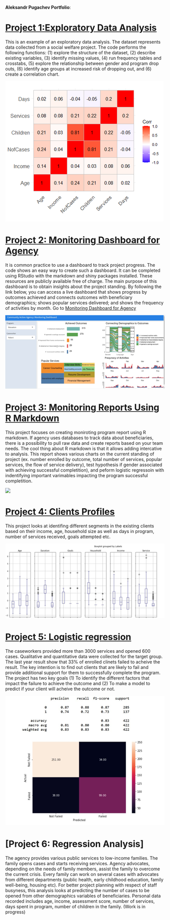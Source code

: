 
**Aleksandr Pugachev Portfolio**:


# [Project 1:Exploratory Data Analysis](https://github.com/sashadata/project_correlation-.git)

This is an example of an exploratory data analysis. The dataset represents data collected from a social welfare project. The code performs the following functions: (1) explore the structure of the dataset, (2) describe existing variables, (3) identify missing values, (4) run frequency tables and crosstabs, (5) explore the relationship between gender and program drop outs, (6) identify age groups at increased risk of dropping out, and (6) create a correlation chart.

![](/images/Rplot.png)


# [Project 2: Monitoring Dashboard for Agency](https://github.com/sashadata/project_monitoring-dashboard.git)

It is common practice to use a dashboard to track project progress. The code shows an easy way to create such a dashboard. It can be completed using RStudio with the markdown and shiny packages installed. These resources are publicly available free of charge. The main purpose of this dashboard is to obtain insights about the project standing. By following the link below, you can access a live dashboard that shows progress by outcomes achieved and connects outcomes with beneficiary demographics; shows popular services delivered; and shows the frequency of activities by month. Go to [Monitoring Dashboard for Agency](https://aleksandr-pugachev.shinyapps.io/Dashboard/?_ga=2.76574870.247857756.1654793361-1854485590.1654793361)


![](/images/Agency%20Dashboard.JPG)


# [Project 3: Monitoring Reports Using R Markdown](https://github.com/sashadata/monitoring-reports-using-r-markdown.git)  


This project focuses on creating moniroting program report using R markdown. If agency uses databases to track data about beneficiaries, there is a possibility to pull raw data and create reports based on your team needs. The cool thing about R markdown is that it allows adding intercative to analysis. This report shows various charts on the current standing of project (ex. number enrolled by outcome, total number of services, popular services, the flow of service delivery), test hypothesis if gender associated with achieving successful completition), and peform logistic regressoin with indentifying important varimables impacting the program successful completition.  


![](/images/Rmarkdown.gif)


# [Project 4: Clients Profiles](https://github.com/sashadata/clients-profiles.git) 

This project looks at identifing different segments in the existing clients based on their income, age, household size as well as days in program, number of services received, goals attempted etc. 

![](/images/segment.JPG)

# [Project 5: Logistic regression](https://github.com/sashadata/logistic-regression.git)

The caseworkers provided more than 3000 services and opened 600 cases. Qualitative and quantitative data were collected for the target group. The last year result show that 33% of enrolled clinets failed to acheive the result. The key intention is to find out clients that are likely to fail and provide additional support for them to successfully complete the program. The project has two key goals (1) To identify the different factors that impact the failure to achieve the outcome
and (2) To make a model to predict if your client will acheive the outcome or not.

![](/images/Logistic.JPG)

# [Project 6: Regression Analysis]

The agency provides various public services to low-income families. The family opens cases and starts receiving services. Agency advocates, depending on the needs of family members,  assist the family to overcome the current crisis. Every family can work on several cases with advocates from different departments (public health, early childhood education, family well-being, housing etc). For better project planning with respect of staff busyness, this analysis looks at predicting the number of cases to be opened from other demographics variables of beneficiaries.  Personal data recorded includes age, income, assessment score, number of services, days spent in program, number of children in the family. (Work is in progress)
